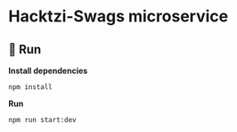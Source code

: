 # Hacktzi-Swags microservice

## 🚀 Run

**Install dependencies**

```
npm install
```

**Run**

```
npm run start:dev
```
